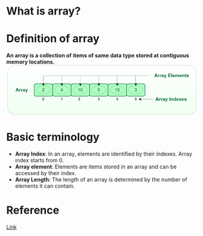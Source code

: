 # What is array?

# Definition of array
**An array is a collection of items of same data type stored at contiguous memory locations.**
![image](/data_structures/images/array.png)

# Basic terminology
* **Array Index**: In an array, elements are identified by their indexes. Array index starts from 0.
* **Array element**: Elements are items stored in an array and can be accessed by their index.
* **Array Length**: The length of an array is determined by the number of elements it can contain.

# Reference
[Link](https://www.geeksforgeeks.org/introduction-to-arrays-data-structure-and-algorithm-tutorials/)




